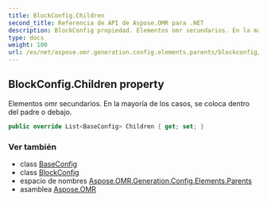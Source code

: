 ```yaml
---
title: BlockConfig.Children
second_title: Referencia de API de Aspose.OMR para .NET
description: BlockConfig propiedad. Elementos omr secundarios. En la mayoría de los casos se coloca dentro del padre o debajo.
type: docs
weight: 100
url: /es/net/aspose.omr.generation.config.elements.parents/blockconfig/children/
---
```

## BlockConfig.Children property

Elementos omr secundarios. En la mayoría de los casos, se coloca dentro del padre o debajo.

```csharp
public override List<BaseConfig> Children { get; set; }
```

### Ver también

* class [BaseConfig](../../../aspose.omr.generation.config/baseconfig/)
* class [BlockConfig](../)
* espacio de nombres [Aspose.OMR.Generation.Config.Elements.Parents](../../blockconfig/)
* asamblea [Aspose.OMR](../../../)


